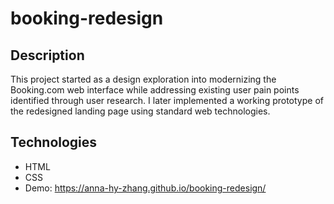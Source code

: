 # booking-redesign

## Description

This project started as a design exploration into modernizing the Booking.com web interface while addressing existing user pain points identified through user research. I later implemented a working prototype of the redesigned landing page using standard web technologies.

## Technologies

- HTML
- CSS
- Demo: https://anna-hy-zhang.github.io/booking-redesign/
